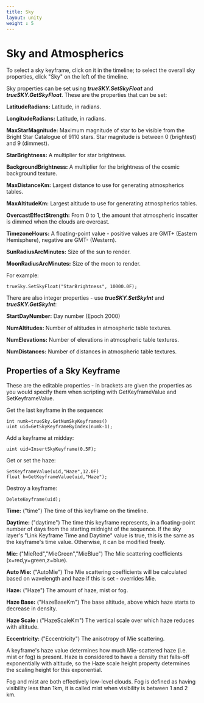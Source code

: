 ```yaml
---
title: Sky
layout: unity
weight : 5
---
```



Sky and Atmospherics
=======

To select a sky keyframe, click on it in the timeline; to select the overall sky properties, click "Sky" on the left of the timeline.

Sky properties can be set using ***trueSKY.SetSkyFloat*** and ***trueSKY.GetSkyFloat***. These are the properties that can be set:

**LatitudeRadians:** Latitude, in radians.

**LongitudeRadians:** Latitude, in radians.
	
**MaxStarMagnitude:** Maximum magnitude of star to be visible from the Bright Star Catalogue of 9110 stars. Star magnitude is between 0 (brightest) and 9 (dimmest).
	
**StarBrightness:** A multiplier for star brightness.
	
**BackgroundBrightness:** A multiplier for the brightness of the cosmic background texture.
	
**MaxDistanceKm:** Largest distance to use for generating atmospherics tables.
	
**MaxAltitudeKm:** Largest altitude to use for generating atmospherics tables.
	
**OvercastEffectStrength:** From 0 to 1, the amount that atmospheric inscatter is dimmed when the clouds are overcast.
	
**TimezoneHours:** A floating-point value - positive values are GMT+ (Eastern Hemisphere), negative are GMT- (Western).
	
**SunRadiusArcMinutes:** Size of the sun to render.
	
**MoonRadiusArcMinutes:** Size of the moon to render.

For example:

	trueSky.SetSkyFloat("StarBrightness", 10000.0F);

There are also integer properties - use ***trueSKY.SetSkyInt*** and ***trueSKY.GetSkyInt***:


**StartDayNumber:** Day number (Epoch 2000)

**NumAltitudes:**  Number of altitudes in atmospheric table textures.

**NumElevations:** Number of elevations in atmospheric table textures. 

**NumDistances:** Number of distances in atmospheric table textures.


Properties of a Sky Keyframe
-------------------------

These are the editable properties - in brackets are given the properties as you would specify them when scripting with GetKeyframeValue and SetKeyframeValue.

Get the last keyframe in the sequence:

	int numk=trueSky.GetNumSkyKeyframes()
	uint uid=GetSkyKeyframeByIndex(numk-1);

Add a keyframe at midday:

	uint uid=InsertSkyKeyframe(0.5F);

Get or set the haze:

	SetKeyframeValue(uid,"Haze",12.0F)
	float h=GetKeyframeValue(uid,"Haze");

Destroy a keyframe:

	DeleteKeyframe(uid);


**Time:** ("time") The time of this keyframe on the timeline.

**Daytime:** ("daytime") The time this keyframe represents, in a floating-point number of days from the starting midnight of the sequence. If the sky layer's "Link Keyframe Time and Daytime" value is true, this is the same as the keyframe's time value. Otherwise, it can be modified freely.

**Mie:** ("MieRed","MieGreen","MieBlue") The Mie scattering coefficients (x=red,y=green,z=blue).

**Auto Mie:** ("AutoMie") The Mie scattering coefficients will be calculated based on wavelength and haze if this is set - overrides Mie.

**Haze:** ("Haze") The amount of haze, mist or fog.

**Haze Base:** ("HazeBaseKm") The base altitude, above which haze starts to decrease in density.

**Haze Scale :** ("HazeScaleKm") The vertical scale over which haze reduces with altitude.

**Eccentricity:** ("Eccentricity") The anisotropy of Mie scattering.

A keyframe's haze value determines how much Mie-scattered haze (i.e. mist or fog) is present. Haze is considered to have a density that falls-off exponentially with altitude, so the Haze scale height property determines the scaling height for this exponential.

Fog and mist are both effectively low-level clouds. Fog is defined as having visibility less than 1km, it is called mist when visibility is between 1 and 2 km.



